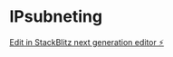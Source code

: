 # IPsubneting

[Edit in StackBlitz next generation editor ⚡️](https://stackblitz.com/~/github.com/sbanszky/IPsubneting)
